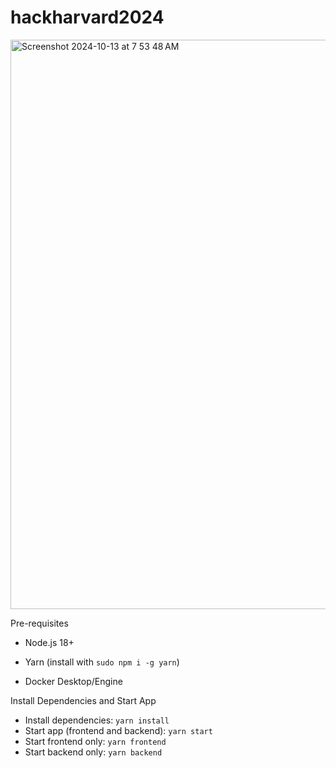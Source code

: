 # hackharvard2024

<img width="911" alt="Screenshot 2024-10-13 at 7 53 48 AM" src="https://github.com/user-attachments/assets/21a104ae-4224-4eec-8eab-ea37df7bb4e7">

Pre-requisites
- Node.js 18+
- Yarn (install with `sudo npm i -g yarn`)

- Docker Desktop/Engine

Install Dependencies and Start App

- Install dependencies: `yarn install`
- Start app (frontend and backend): `yarn start`
- Start frontend only: `yarn frontend`
- Start backend only: `yarn backend`
